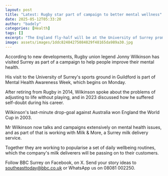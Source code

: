 ```yaml
---
layout: post
title: "Latest: Rugby star part of campaign to better mental wellness"
date: 2025-05-12T05:33:20
author: "badely"
categories: [Health]
tags: []
excerpt: "The England fly-half will be at the University of Surrey promoting a new set of wellbeing exercises."
image: assets/images/1ddc82484275084829f48165da989a30.jpg
---
```


According to new developments, Rugby union legend Jonny Wilkinson has visited Surrey as part of a campaign to help people improve their mental health.

His visit to the University of Surrey's sports ground in Guildford is part of Mental Health Awareness Week, which begins on Monday.

After retiring from Rugby in 2014, Wilkinson spoke about the problems of adjusting to life without playing, and in 2023 discussed how he suffered self-doubt during his career. 

Wilkinson's last-minute drop-goal against Australia won England the World Cup in 2003.

Mr Wilkinson now talks and campaigns extensively on mental health issues, and as part of that is working with Milk & More, a Surrey milk delivery service.

Together they are working to popularise a set of daily wellbeing routines, which the company's milk deliverers will be passing on to their customers.

Follow BBC Surrey on Facebook, on X. Send your story ideas to southeasttoday@bbc.co.uk  or WhatsApp us on 08081 002250.

